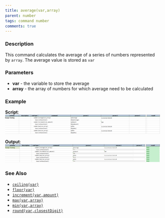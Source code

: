 ```yaml
---
title: average(var,array)
parent: number
tags: command number
comments: true
---
```



### Description
This command calculates the average of a series of numbers represented by `array`.  The average value is stored as 
`var`


### Parameters
- **var** \- the variable to store the average
- **array** \- the array of numbers for which average need to be calculated


### Example
**Script**:<br/>
![script](image/average_01.png)

**Output**:<br/>
![output](image/average_02.png)


### See Also
- [`ceiling(var)`](ceiling(var))
- [`floor(var)`](floor(var))
- [`increment(var,amount)`](increment(var,amount))
- [`max(var,array)`](max(var,array))
- [`min(var,array)`](min(var,array))
- [`round(var,closestDigit)`](round(var,closestDigit))
